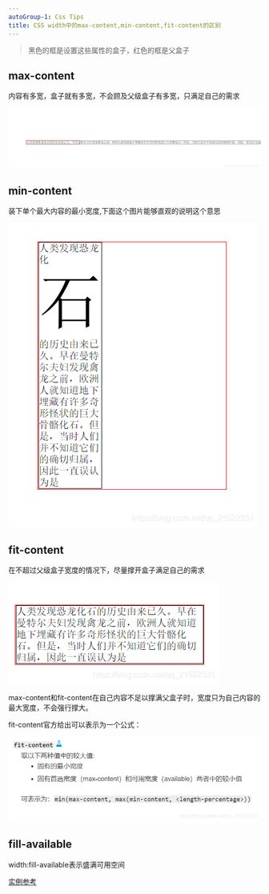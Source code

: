 ```yaml
---
autoGroup-1: Css Tips
title: CSS width中的max-content,min-content,fit-content的区别
---
```


> 黑色的框是设置这些属性的盒子，红色的框是父盒子

## max-content

内容有多宽，盒子就有多宽，不会顾及父级盒子有多宽，只满足自己的需求

![max-content](./images/20200814180909728.png)

## min-content

装下单个最大内容的最小宽度,下面这个图片能够直观的说明这个意思

![min-content](./images/20200814180745795.png)

## fit-content

在不超过父级盒子宽度的情况下，尽量撑开盒子满足自己的需求

![min-content](./images/20200814181018623.png)

max-content和fit-content在自己内容不足以撑满父盒子时，宽度只为自己内容的最大宽度，不会强行撑大。

fit-content官方给出可以表示为一个公式：

![min-content](./images/20200814181647631.png)


## fill-available

width:fill-available表示盛满可用空间

[实例参考](https://www.cnblogs.com/xiaohuochai/p/7210540.html)